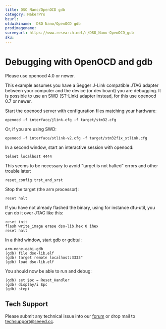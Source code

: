 ```yaml
---
title: DSO Nano/OpenOCD gdb
category: MakerPro
bzurl:
oldwikiname:  DSO Nano/OpenOCD gdb
prodimagename:
surveyurl: https://www.research.net/r/DSO_Nano-OpenOCD_gdb
sku:
---
```

#   Debugging with OpenOCD and gdb

Please use openocd 4.0 or newer.

This example assumes you have a Segger J-Link compatible JTAG adapter between your computer and the device (or dev board) you are debugging. It is possible to use an SWD (ST-Link) adapter instead, for this use openocd 0.7 or newer.

Start the openocd server with configuration files matching your hardware:
```
openocd -f interface/jlink.cfg -f target/stm32.cfg
```

Or, if you are using SWD:
```
openocd -f interface/stlink-v2.cfg -f target/stm32f1x_stlink.cfg
```

In a second window, start an interactive session with openocd:
```
telnet localhost 4444
```

This seems to be necessary to avoid "target is not halted" errors and other trouble later:
```
reset_config trst_and_srst
```

Stop the target (the arm processor):
```
reset halt
```

If you have not already flashed the binary, using for instance dfu-util, you can do it over JTAG like this:
```
reset init
flash write_image erase dso-lib.hex 0 ihex
reset halt
```

In a third window, start gdb or gdbtui:
```
arm-none-eabi-gdb
(gdb) file dso-lib.elf
(gdb) target remote localhost:3333"
(gdb) load dso-lib.elf
```

You should now be able to run and debug:
```
(gdb) set $pc = Reset_Handler
(gdb) display/i $pc
(gdb) stepi
```

## Tech Support
Please submit any technical issue into our [forum](http://forum.seeedstudio.com/) or drop mail to techsupport@seeed.cc. 
